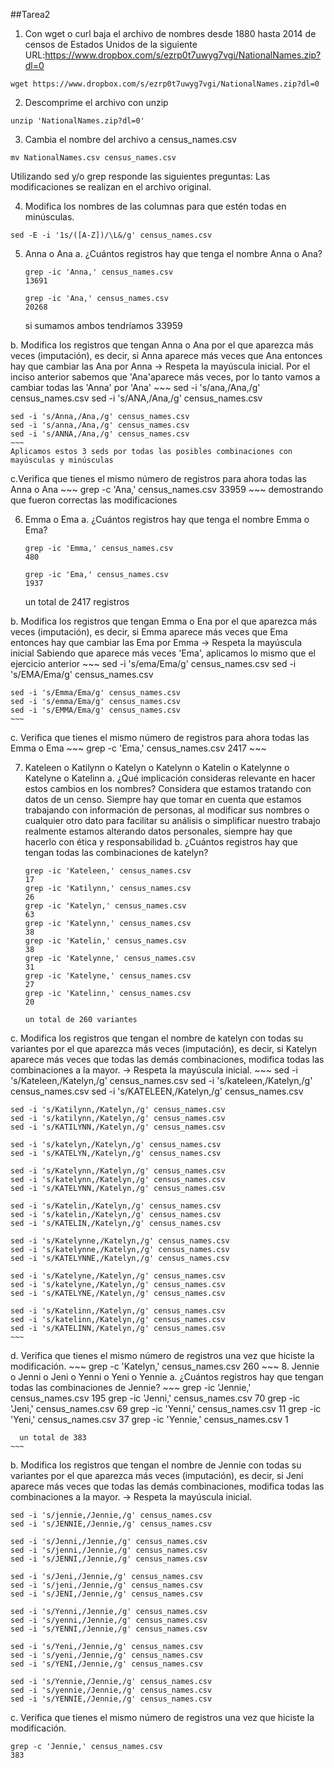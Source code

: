 ##Tarea2

1. Con wget o curl baja el archivo de nombres desde 1880 hasta 2014 de censos de Estados Unidos de la siguiente URL:https://www.dropbox.com/s/ezrp0t7uwyg7vgi/NationalNames.zip?dl=0
  ~~~
  wget https://www.dropbox.com/s/ezrp0t7uwyg7vgi/NationalNames.zip?dl=0
  ~~~

2. Descomprime el archivo con unzip
  ~~~
  unzip 'NationalNames.zip?dl=0'
  ~~~

3. Cambia el nombre del archivo a census_names.csv
  ~~~
  mv NationalNames.csv census_names.csv
  ~~~

Utilizando sed y/o grep responde las siguientes preguntas:
Las modificaciones se realizan en el archivo original.

4. Modifica los nombres de las columnas para que estén todas en minúsculas.
  ~~~
  sed -E -i '1s/([A-Z])/\L&/g' census_names.csv
  ~~~

5. Anna o Ana
  a. ¿Cuántos registros hay que tenga el nombre Anna o Ana?
    ~~~
    grep -ic 'Anna,' census_names.csv
    13691

    grep -ic 'Ana,' census_names.csv
    20268
    ~~~
    si sumamos ambos tendríamos 33959

  b. Modifica los registros que tengan Anna o Ana por el que aparezca más veces (imputación), es decir, si Anna aparece más veces que Ana entonces hay que cambiar las Ana por Anna -> Respeta la mayúscula inicial.
    Por el inciso anterior sabemos que 'Ana'aparece más veces, por lo tanto vamos a cambiar todas las 'Anna' por 'Ana'
    ~~~
    sed -i 's/ana,/Ana,/g' census_names.csv
    sed -i 's/ANA,/Ana,/g' census_names.csv

    sed -i 's/Anna,/Ana,/g' census_names.csv
    sed -i 's/anna,/Ana,/g' census_names.csv
    sed -i 's/ANNA,/Ana,/g' census_names.csv
    ~~~
    Aplicamos estos 3 seds por todas las posibles combinaciones con mayúsculas y minúsculas

  c.Verifica que tienes el mismo número de registros para ahora todas las Anna o Ana
    ~~~
    grep -c 'Ana,' census_names.csv
    33959
    ~~~
    demostrando que fueron correctas las modificaciones

6. Emma o Ema
  a. ¿Cuántos registros hay que tenga el nombre Emma o Ema?
    ~~~
    grep -ic 'Emma,' census_names.csv
    480

    grep -ic 'Ema,' census_names.csv
    1937
    ~~~
    un total de 2417 registros

  b. Modifica los registros que tengan Emma o Ena por el que aparezca más veces (imputación), es decir, si Emma aparece más veces que Ema entonces hay que cambiar las Ema por Emma -> Respeta la mayúscula inicial
    Sabiendo que aparece más veces 'Ema', aplicamos lo mismo que el ejercicio anterior
    ~~~
    sed -i 's/ema/Ema/g' census_names.csv
    sed -i 's/EMA/Ema/g' census_names.csv

    sed -i 's/Emma/Ema/g' census_names.csv
    sed -i 's/emma/Ema/g' census_names.csv
    sed -i 's/EMMA/Ema/g' census_names.csv
    ~~~
  c. Verifica que tienes el mismo número de registros para ahora todas las Emma o Ema
    ~~~
    grep -c 'Ema,' census_names.csv
    2417
    ~~~

7. Kateleen o Katilynn o Katelyn o Katelynn o Katelin o Katelynne o Katelyne o Katelinn
  a. ¿Qué implicación consideras relevante en hacer estos cambios en los nombres? Considera que estamos tratando con datos de un censo.
    Siempre hay que tomar en cuenta que estamos trabajando con información de personas, al modificar sus nombres o cualquier otro dato para facilitar su análisis o simplificar nuestro trabajo  realmente estamos alterando datos personales, siempre hay que hacerlo con ética y responsabilidad
  b. ¿Cuántos registros hay que tengan todas las combinaciones de katelyn?
    ~~~
    grep -ic 'Kateleen,' census_names.csv
    17
    grep -ic 'Katilynn,' census_names.csv
    26
    grep -ic 'Katelyn,' census_names.csv
    63
    grep -ic 'Katelynn,' census_names.csv
    38
    grep -ic 'Katelin,' census_names.csv
    38
    grep -ic 'Katelynne,' census_names.csv
    31
    grep -ic 'Katelyne,' census_names.csv
    27
    grep -ic 'Katelinn,' census_names.csv
    20

    un total de 260 variantes
    ~~~
  c. Modifica los registros que tengan el nombre de katelyn con todas su variantes por el que aparezca más veces (imputación), es decir, si Katelyn aparece más veces que todas las demás combinaciones, modifica todas las combinaciones a la mayor. -> Respeta la mayúscula inicial.
    ~~~
    sed -i 's/Kateleen,/Katelyn,/g' census_names.csv
    sed -i 's/kateleen,/Katelyn,/g' census_names.csv
    sed -i 's/KATELEEN,/Katelyn,/g' census_names.csv

    sed -i 's/Katilynn,/Katelyn,/g' census_names.csv
    sed -i 's/katilynn,/Katelyn,/g' census_names.csv
    sed -i 's/KATILYNN,/Katelyn,/g' census_names.csv

    sed -i 's/katelyn,/Katelyn,/g' census_names.csv
    sed -i 's/KATELYN,/Katelyn,/g' census_names.csv

    sed -i 's/Katelynn,/Katelyn,/g' census_names.csv
    sed -i 's/katelynn,/Katelyn,/g' census_names.csv
    sed -i 's/KATELYNN,/Katelyn,/g' census_names.csv

    sed -i 's/Katelin,/Katelyn,/g' census_names.csv
    sed -i 's/katelin,/Katelyn,/g' census_names.csv
    sed -i 's/KATELIN,/Katelyn,/g' census_names.csv

    sed -i 's/Katelynne,/Katelyn,/g' census_names.csv
    sed -i 's/katelynne,/Katelyn,/g' census_names.csv
    sed -i 's/KATELYNNE,/Katelyn,/g' census_names.csv

    sed -i 's/Katelyne,/Katelyn,/g' census_names.csv
    sed -i 's/katelyne,/Katelyn,/g' census_names.csv
    sed -i 's/KATELYNE,/Katelyn,/g' census_names.csv

    sed -i 's/Katelinn,/Katelyn,/g' census_names.csv
    sed -i 's/katelinn,/Katelyn,/g' census_names.csv
    sed -i 's/KATELINN,/Katelyn,/g' census_names.csv
    ~~~

  d. Verifica que tienes el mismo número de registros una vez que hiciste la modificación.
    ~~~
    grep -c 'Katelyn,' census_names.csv
    260
    ~~~
8. Jennie o Jenni o Jeni o Yenni o Yeni o Yennie
  a. ¿Cuántos registros hay que tengan todas las combinaciones de Jennie?
    ~~~
      grep -ic 'Jennie,' census_names.csv
      195
      grep -ic 'Jenni,' census_names.csv
      70
      grep -ic 'Jeni,' census_names.csv
      69
      grep -ic 'Yenni,' census_names.csv
      11
      grep -ic 'Yeni,' census_names.csv
      37
      grep -ic 'Yennie,' census_names.csv
      1

      un total de 383
    ~~~
  b. Modifica los registros que tengan el nombre de Jennie con todas su variantes por el que aparezca más veces (imputación), es decir, si Jeni aparece más veces que todas las demás combinaciones, modifica todas las combinaciones a la mayor. -> Respeta la mayúscula inicial.
  ~~~
  sed -i 's/jennie,/Jennie,/g' census_names.csv
  sed -i 's/JENNIE,/Jennie,/g' census_names.csv

  sed -i 's/Jenni,/Jennie,/g' census_names.csv
  sed -i 's/jenni,/Jennie,/g' census_names.csv
  sed -i 's/JENNI,/Jennie,/g' census_names.csv

  sed -i 's/Jeni,/Jennie,/g' census_names.csv
  sed -i 's/jeni,/Jennie,/g' census_names.csv
  sed -i 's/JENI,/Jennie,/g' census_names.csv

  sed -i 's/Yenni,/Jennie,/g' census_names.csv
  sed -i 's/yenni,/Jennie,/g' census_names.csv
  sed -i 's/YENNI,/Jennie,/g' census_names.csv

  sed -i 's/Yeni,/Jennie,/g' census_names.csv
  sed -i 's/yeni,/Jennie,/g' census_names.csv
  sed -i 's/YENI,/Jennie,/g' census_names.csv

  sed -i 's/Yennie,/Jennie,/g' census_names.csv
  sed -i 's/yennie,/Jennie,/g' census_names.csv
  sed -i 's/YENNIE,/Jennie,/g' census_names.csv

  ~~~

  c. Verifica que tienes el mismo número de registros una vez que hiciste la modificación.

  ~~~
  grep -c 'Jennie,' census_names.csv
  383
  ~~~
